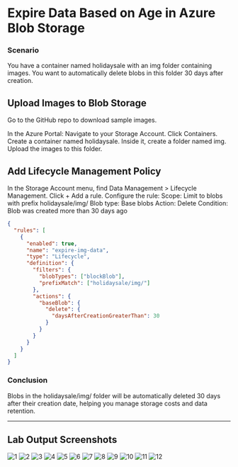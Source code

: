 # Expire Data Based on Age in Azure Blob Storage


### Scenario
You have a container named holidaysale with an img folder containing images. You want to automatically delete blobs in this folder 30 days after creation.

## Upload Images to Blob Storage
Go to the GitHub repo to download sample images.

In the Azure Portal:
Navigate to your Storage Account.
Click Containers.
Create a container named holidaysale.
Inside it, create a folder named img.
Upload the images to this folder.

## Add Lifecycle Management Policy
In the Storage Account menu, find Data Management > Lifecycle Management.
Click + Add a rule.
Configure the rule:
Scope: Limit to blobs with prefix holidaysale/img/
Blob type: Base blobs
Action: Delete
Condition: Blob was created more than 30 days ago

```json
{
  "rules": [
    {
      "enabled": true,
      "name": "expire-img-data",
      "type": "Lifecycle",
      "definition": {
        "filters": {
          "blobTypes": ["blockBlob"],
          "prefixMatch": ["holidaysale/img/"]
        },
        "actions": {
          "baseBlob": {
            "delete": {
              "daysAfterCreationGreaterThan": 30
            }
          }
        }
      }
    }
  ]
}
```

### Conclusion
Blobs in the holidaysale/img/ folder will be automatically deleted 30 days after their creation date, helping you manage storage costs and data retention.

---

## Lab Output Screenshots

![1](https://github.com/user-attachments/assets/58b338a6-c32f-494c-9f7c-f6b7603fade3)
![2](https://github.com/user-attachments/assets/b7b2fe48-438b-4f9a-9971-c27173bf7f82)
![3](https://github.com/user-attachments/assets/bf80f7c8-4ced-4830-ad08-5205b0386b34)
![4](https://github.com/user-attachments/assets/d25972b3-79a5-4d1b-b31c-bcdd138f6276)
![5](https://github.com/user-attachments/assets/21140efe-7ba9-4c36-ac66-4d6868a01c1c)
![6](https://github.com/user-attachments/assets/2abfc69c-3d8e-4d05-b95e-41ee6675da72)
![7](https://github.com/user-attachments/assets/bff6cb87-30b5-4599-af7d-8dde74feef12)
![8](https://github.com/user-attachments/assets/1c076a08-8334-475b-a03f-b678a3a335f8)
![9](https://github.com/user-attachments/assets/428953ae-1d00-48b9-9fba-c32fc0138533)
![10](https://github.com/user-attachments/assets/9957cac3-2003-492b-95fc-522217fa8d81)
![11](https://github.com/user-attachments/assets/82b21975-12be-4334-9994-d531ab88ea95)
![12](https://github.com/user-attachments/assets/be0db7d4-d930-48d8-8578-42bee5501d55)

